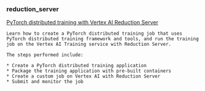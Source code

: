 
### reduction_server 


[PyTorch distributed training with Vertex AI Reduction Server](https://github.com/GoogleCloudPlatform/vertex-ai-samples/blob/main/notebooks/official/reduction_server/pytorch_distributed_training_reduction_server.ipynb)

```
Learn how to create a PyTorch distributed training job that uses PyTorch distributed training framework and tools, and run the training job on the Vertex AI Training service with Reduction Server.

The steps performed include:

* Create a PyTorch distributed training application
* Package the training application with pre-built containers
* Create a custom job on Vertex AI with Reduction Server
* Submit and monitor the job

```

